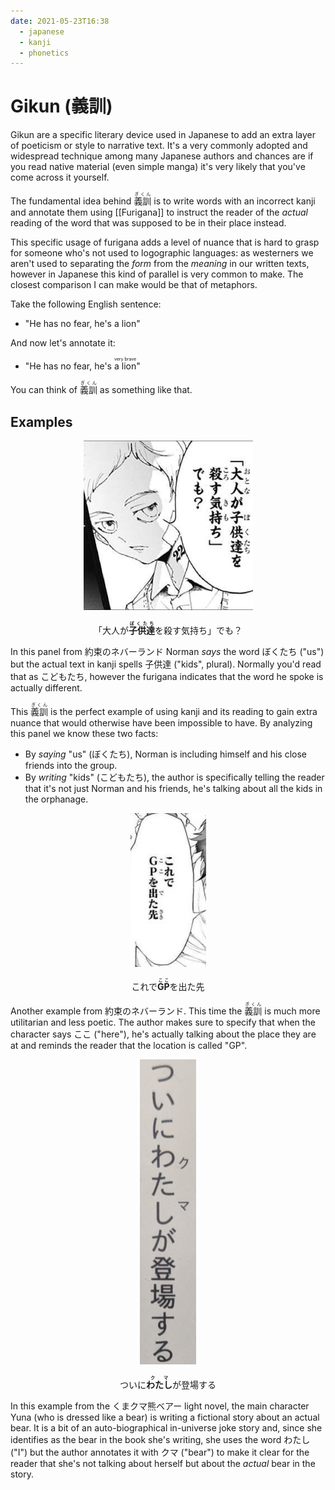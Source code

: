 ```yaml
---
date: 2021-05-23T16:38
  - japanese
  - kanji
  - phonetics
---
```


# Gikun (義訓)

Gikun are a specific literary device used in Japanese to add an extra layer of
poeticism or style to narrative text. It's a very commonly adopted and
widespread technique among many Japanese authors and chances are if you read
native material (even simple manga) it's very likely that you've come across it
yourself.

The fundamental idea behind <ruby>義訓<rt>ぎくん</rt></ruby> is to write words
with an incorrect kanji and annotate them using [[Furigana]] to instruct the
reader of the *actual* reading of the word that was supposed to be in their
place instead.

This specific usage of furigana adds a level of nuance that is hard to grasp
for someone who's not used to logographic languages: as westerners we aren't
used to separating the *form* from the *meaning* in our written texts, however
in Japanese this kind of parallel is very common to make. The closest comparison
I can make would be that of metaphors.

Take the following English sentence:

 * "He has no fear, he's a lion"

And now let's annotate it:

 * "He has no fear, he's <ruby>a lion<rt>very brave</rt></ruby>"

You can think of <ruby>義訓<rt>ぎくん</rt></ruby> as something like that.

## Examples

<center>

![Gikun example 1](./static/gikun_example_1.png)

 「大人が<b><ruby>子供達<rt>ぼくたち</rt></ruby></b>を殺す気持ち」でも？

</center>

In this panel from 約束のネバーランド Norman *says* the word ぼくたち ("us")
but the actual text in kanji spells 子供達 ("kids", plural). Normally you'd read
that as こどもたち, however the furigana indicates that the word he spoke is
actually different.

This <ruby>義訓<rt>ぎくん</rt></ruby> is the perfect example of using kanji and
its reading to gain extra nuance that would otherwise have been impossible to
have. By analyzing this panel we know these two facts:

 * By *saying* "us" (ぼくたち), Norman is including himself and his close
   friends into the group.
 * By *writing* "kids" (こどもたち), the author is specifically telling the
   reader that it's not just Norman and his friends, he's talking about all the
   kids in the orphanage.

<center>

![Gikun example 2](./static/gikun_example_2.png)

 これで<b><ruby>GP<rt>ここ</rt></ruby></b>を出た先

</center>

Another example from 約束のネバーランド. This time the <ruby>義訓<rt>ぎくん</rt></ruby>
is much more utilitarian and less poetic. The author makes sure to specify that
when the character says ここ ("here"), he's actually talking about the place
they are at and reminds the reader that the location is called "GP".

<center>

![Gikun example 3](./static/gikun_example_3.jpg)

 ついに<b><ruby>わたし<rt>クマ</rt></ruby></b>が登場する

</center>

In this example from the くまクマ熊ベアー light novel, the main character Yuna
(who is dressed like a bear) is writing a fictional story about an actual bear.
It is a bit of an auto-biographical in-universe joke story and, since she
identifies as the bear in the book she's writing, she uses the word わたし
("I") but the author annotates it with クマ ("bear") to make it clear for the
reader that she's not talking about herself but about the *actual* bear in the
story.
